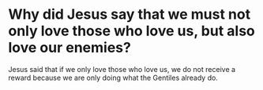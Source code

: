 # Why did Jesus say that we must not only love those who love us, but also love our enemies?

Jesus said that if we only love those who love us, we do not receive a reward because we are only doing what the Gentiles already do.
